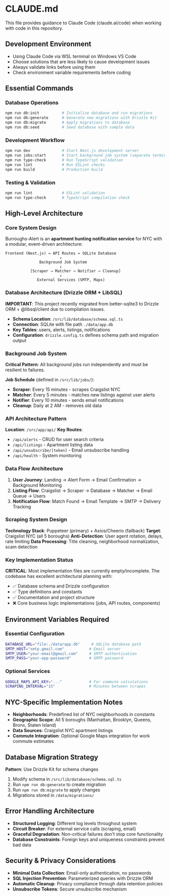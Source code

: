 # CLAUDE.md

This file provides guidance to Claude Code (claude.ai/code) when working with code in this repository.

## Development Environment
* Using Claude Code via WSL terminal on Windows VS Code
* Choose solutions that are less likely to cause development issues
* Always validate links before using them
* Check environment variable requirements before coding

## Essential Commands

### Database Operations
```bash
npm run db:init          # Initialize database and run migrations
npm run db:generate      # Generate new migrations with Drizzle Kit
npm run db:migrate       # Apply migrations to database
npm run db:seed          # Seed database with sample data
```

### Development Workflow
```bash
npm run dev              # Start Next.js development server
npm run jobs:start       # Start background job system (separate terminal)
npm run type-check       # Run TypeScript validation
npm run lint             # Run ESLint checks
npm run build            # Production build
```

### Testing & Validation
```bash
npm run lint             # ESLint validation
npm run type-check       # TypeScript compilation check
```

## High-Level Architecture

### Core System Design
Burroughs-Alert is an **apartment hunting notification service** for NYC with a modular, event-driven architecture:

```
Frontend (Next.js) ↔ API Routes ↔ SQLite Database
                        ↓
               Background Job System
                        ↓
           [Scraper → Matcher → Notifier → Cleanup]
                        ↓
              External Services (SMTP, Maps)
```

### Database Architecture (Drizzle ORM + LibSQL)
**IMPORTANT**: This project recently migrated from better-sqlite3 to Drizzle ORM + @libsql/client due to compilation issues.

- **Schema Location**: `/src/lib/database/schema.sql.ts`
- **Connection**: SQLite with file path `./data/app.db`
- **Key Tables**: users, alerts, listings, notifications
- **Configuration**: `drizzle.config.ts` defines schema path and migration output

### Background Job System
**Critical Pattern**: All background jobs run independently and must be resilient to failures.

**Job Schedule** (defined in `/src/lib/jobs/`):
- **Scraper**: Every 15 minutes - scrapes Craigslist NYC
- **Matcher**: Every 5 minutes - matches new listings against user alerts
- **Notifier**: Every 10 minutes - sends email notifications
- **Cleanup**: Daily at 2 AM - removes old data

### API Architecture Pattern
**Location**: `/src/app/api/`
**Key Routes**:
- `/api/alerts` - CRUD for user search criteria
- `/api/listings` - Apartment listing data
- `/api/unsubscribe/[token]` - Email unsubscribe handling
- `/api/health` - System monitoring

### Data Flow Architecture
1. **User Journey**: Landing → Alert Form → Email Confirmation → Background Monitoring
2. **Listing Flow**: Craigslist → Scraper → Database → Matcher → Email Queue → Users
3. **Notification Flow**: Match Found → Email Template → SMTP → Delivery Tracking

### Scraping System Design
**Technology Stack**: Puppeteer (primary) + Axios/Cheerio (fallback)
**Target**: Craigslist NYC (all 5 boroughs)
**Anti-Detection**: User agent rotation, delays, rate limiting
**Data Processing**: Title cleaning, neighborhood normalization, scam detection

### Key Implementation Status
**CRITICAL**: Most implementation files are currently empty/incomplete. The codebase has excellent architectural planning with:
- ✅ Database schema and Drizzle configuration
- ✅ Type definitions and constants
- ✅ Documentation and project structure
- ❌ Core business logic implementations (jobs, API routes, components)

## Environment Variables Required

### Essential Configuration
```bash
DATABASE_URL="file:./data/app.db"     # SQLite database path
SMTP_HOST="smtp.gmail.com"           # Email server
SMTP_USER="your-email@gmail.com"     # SMTP authentication
SMTP_PASS="your-app-password"        # SMTP password
```

### Optional Services
```bash
GOOGLE_MAPS_API_KEY="..."            # For commute calculations
SCRAPING_INTERVAL="15"               # Minutes between scrapes
```

## NYC-Specific Implementation Notes
- **Neighborhoods**: Predefined list of NYC neighborhoods in constants
- **Geographic Scope**: All 5 boroughs (Manhattan, Brooklyn, Queens, Bronx, Staten Island)
- **Data Sources**: Craigslist NYC apartment listings
- **Commute Integration**: Optional Google Maps integration for work commute estimates

## Database Migration Strategy
**Pattern**: Use Drizzle Kit for schema changes
1. Modify schema in `/src/lib/database/schema.sql.ts`
2. Run `npm run db:generate` to create migration
3. Run `npm run db:migrate` to apply changes
4. Migrations stored in `/data/migrations/`

## Error Handling Architecture
- **Structured Logging**: Different log levels throughout system
- **Circuit Breaker**: For external service calls (scraping, email)
- **Graceful Degradation**: Non-critical failures don't stop core functionality
- **Database Constraints**: Foreign keys and uniqueness constraints prevent bad data

## Security & Privacy Considerations
- **Minimal Data Collection**: Email-only authentication, no passwords
- **SQL Injection Prevention**: Parameterized queries with Drizzle ORM
- **Automatic Cleanup**: Privacy compliance through data retention policies
- **Unsubscribe Tokens**: Secure unsubscribe mechanism
